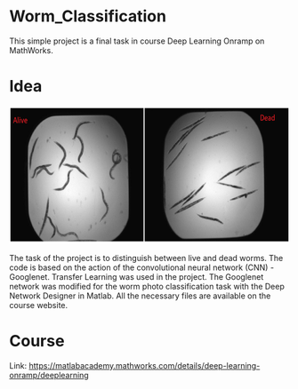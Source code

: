 # Worm_Classification
 
This simple project is a final task in course Deep Learning Onramp on MathWorks.
 
# Idea
<p align="center">
  <img width="642" height="248" src="https://github.com/SzymonMs/Worm_Classification/blob/main/Alive_Dead_Worm.png"></p>
  
The task of the project is to distinguish between live and dead worms. The code is based on the action of the convolutional neural network (CNN) -Googlenet.
Transfer Learning was used in the project. The Googlenet network was modified for the worm photo classification task with the Deep Network Designer in Matlab. All the necessary files are available on the course website.

# Course

Link: https://matlabacademy.mathworks.com/details/deep-learning-onramp/deeplearning
